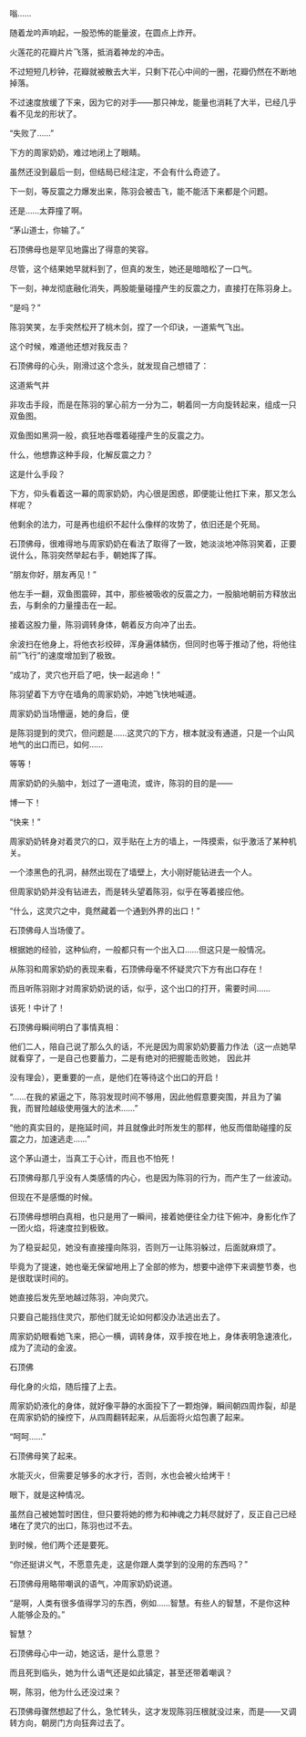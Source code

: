 嗡……

随着龙吟声响起，一股恐怖的能量波，在圆点上炸开。

火莲花的花瓣片片飞落，抵消着神龙的冲击。

不过短短几秒钟，花瓣就被散去大半，只剩下花心中间的一圈，花瓣仍然在不断地掉落。

不过速度放缓了下来，因为它的对手——那只神龙，能量也消耗了大半，已经几乎看不见龙的形状了。

“失败了……”

下方的周家奶奶，难过地闭上了眼睛。

虽然还没到最后一刻，但结局已经注定，不会有什么奇迹了。

下一刻，等反震之力爆发出来，陈羽会被击飞，能不能活下来都是个问题。

还是……太莽撞了啊。

“茅山道士，你输了。”

石顶佛母也是罕见地露出了得意的笑容。

尽管，这个结果她早就料到了，但真的发生，她还是暗暗松了一口气。

下一刻，神龙彻底融化消失，两股能量碰撞产生的反震之力，直接打在陈羽身上。

“是吗？”

陈羽笑笑，左手突然松开了桃木剑，捏了一个印诀，一道紫气飞出。

这个时候，难道他还想对我反击？

石顶佛母的心头，刚滑过这个念头，就发现自己想错了：

这道紫气并

非攻击手段，而是在陈羽的掌心前方一分为二，朝着同一方向旋转起来，组成一只双鱼图。

双鱼图如黑洞一般，疯狂地吞噬着碰撞产生的反震之力。

什么，他想靠这种手段，化解反震之力？

这是什么手段？

下方，仰头看着这一幕的周家奶奶，内心很是困惑，即便能让他扛下来，那又怎么样呢？

他剩余的法力，可是再也组织不起什么像样的攻势了，依旧还是个死局。

石顶佛母，很难得地与周家奶奶在看法了取得了一致，她淡淡地冲陈羽笑着，正要说什么，陈羽突然举起右手，朝她挥了挥。

“朋友你好，朋友再见！”

他左手一翻，双鱼图震碎，其中，那些被吸收的反震之力，一股脑地朝前方释放出去，与剩余的力量撞击在一起。

接着这股力量，陈羽调转身体，朝着反方向冲了出去。

余波扫在他身上，将他衣衫绞碎，浑身遍体鳞伤，但同时也等于推动了他，将他往前“飞行”的速度增加到了极致。

“成功了，灵穴也开启了吧，快一起逃命！”

陈羽望着下方守在墙角的周家奶奶，冲她飞快地喊道。

周家奶奶当场懵逼，她的身后，便

是陈羽提到的灵穴，但问题是……这灵穴的下方，根本就没有通道，只是一个山风地气的出口而已，如何……

等等！

周家奶奶的头脑中，划过了一道电流，或许，陈羽的目的是——

博一下！

“快来！”

周家奶奶转身对着灵穴的口，双手贴在上方的墙上，一阵摸索，似乎激活了某种机关。

一个漆黑色的孔洞，赫然出现在了墙壁上，大小刚好能钻进去一个人。

但周家奶奶并没有钻进去，而是转头望着陈羽，似乎在等着接应他。

“什么，这灵穴之中，竟然藏着一个通到外界的出口！”

石顶佛母人当场傻了。

根据她的经验，这种仙府，一般都只有一个出入口……但这只是一般情况。

从陈羽和周家奶奶的表现来看，石顶佛母毫不怀疑灵穴下方有出口存在！

而且听陈羽刚才对周家奶奶说的话，似乎，这个出口的打开，需要时间……

该死！中计了！

石顶佛母瞬间明白了事情真相：

他们二人，陪自己说了那么久的话，不光是因为周家奶奶要蓄力作法（这一点她早就看穿了，一是自己也要蓄力，二是有绝对的把握能击败她， 因此并

没有理会），更重要的一点，是他们在等待这个出口的开启！

“……在我的紧逼之下，陈羽发现时间不够用，因此他假意要突围，并且为了骗我，而冒险越级使用强大的法术……”

“他的真实目的，是拖延时间，并且就像此时所发生的那样，他反而借助碰撞的反震之力，加速逃走……”

这个茅山道士，当真工于心计，而且也不怕死！

石顶佛母那几乎没有人类感情的内心，也是因为陈羽的行为，而产生了一丝波动。

但现在不是感慨的时候。

石顶佛母想明白真相，也只是用了一瞬间，接着她便往全力往下俯冲，身影化作了一团火焰，将速度拉到极致。

为了稳妥起见，她没有直接撞向陈羽，否则万一让陈羽躲过，后面就麻烦了。

毕竟为了提速，她也毫无保留地用上了全部的修为，想要中途停下来调整节奏，也是很耽误时间的。

她直接后发先至地越过陈羽，冲向灵穴。

只要自己能挡住灵穴，那他们就无论如何都没办法逃出去了。

周家奶奶眼看她飞来，把心一横，调转身体，双手按在地上，身体表明急速液化，成为了流动的金波。

石顶佛

母化身的火焰，随后撞了上去。

周家奶奶液化的身体，就好像平静的水面投下了一颗炮弹，瞬间朝四周炸裂，却是在周家奶奶的操控下，从四周翻转起来，从后面将火焰包裹了起来。

“呵呵……”

石顶佛母笑了起来。

水能灭火，但需要足够多的水才行，否则，水也会被火给烤干！

眼下，就是这种情况。

虽然自己被她暂时困住，但只要将她的修为和神魂之力耗尽就好了，反正自己已经堵在了灵穴的出口，陈羽也过不去。

到时候，他们两个还是要死。

“你还挺讲义气，不愿意先走，这是你跟人类学到的没用的东西吗？”

石顶佛母用略带嘲讽的语气，冲周家奶奶说道。

“是啊，人类有很多值得学习的东西，例如……智慧。有些人的智慧，不是你这种人能够企及的。”

智慧？

石顶佛母心中一动，她这话，是什么意思？

而且死到临头，她为什么语气还是如此镇定，甚至还带着嘲讽？

啊，陈羽，他为什么还没过来？

石顶佛母骤然想起了什么，急忙转头，这才发现陈羽压根就没过来，而是——又调转方向，朝房门方向狂奔过去了。
